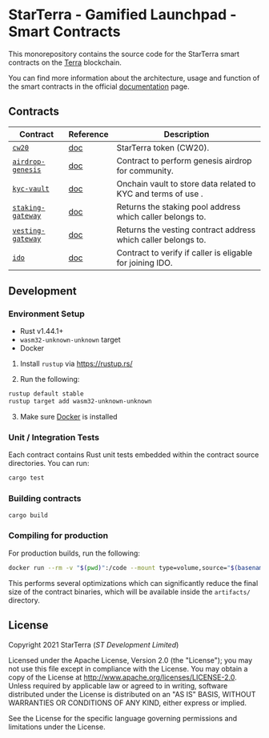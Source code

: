 # StarTerra - Gamified Launchpad - Smart Contracts

This monorepository contains the source code for the StarTerra smart contracts on the [Terra](https://terra.money) blockchain.

You can find more information about the architecture, usage and function of the smart contracts in the official [documentation](https://docs.starterra.io/) page.

## Contracts

| Contract                       | Reference | Description | 
|--------------------------------| --------- | ------------|
| [`cw20`](./contracts/cw20)            | [doc](https://docs.starterra.io/technology/smart-contracts/token-contract) | StarTerra token (CW20). |
| [`airdrop-genesis`](./contracts/airdrop-genesis) | [doc](https://docs.starterra.io/technology/smart-contracts/airdrop-genesis) | Contract to perform genesis airdrop for community.         |
| [`kyc-vault`](./contracts/kyc-vault)       | [doc](https://docs.starterra.io/technology/smart-contracts/kyc-vault) | Onchain vault to store data related to KYC and terms of use . |
| [`staking-gateway`](./contracts/staking-gateway) | [doc](https://docs.starterra.io/technology/smart-contracts/staking-gateway)  | Returns the staking pool address which caller belongs to. |
| [`vesting-gateway`](./contracts/vesting-gateway) | [doc](https://docs.starterra.io/technology/smart-contracts/vesting-gateway) | Returns the vesting contract address which caller belongs to.|
| [`ido`](./contracts/ido)             | [doc](https://docs.starterra.io/technology/smart-contracts/ido)  | Contract to verify if caller is eligable for joining IDO. |

## Development

### Environment Setup

- Rust v1.44.1+
- `wasm32-unknown-unknown` target
- Docker

1. Install `rustup` via https://rustup.rs/

2. Run the following:

```sh
rustup default stable
rustup target add wasm32-unknown-unknown
```

3. Make sure [Docker](https://www.docker.com/) is installed

### Unit / Integration Tests

Each contract contains Rust unit tests embedded within the contract source directories. You can run:

```sh
cargo test
```

### Building contracts

```sh
cargo build
```

### Compiling for production

For production builds, run the following:

```sh
docker run --rm -v "$(pwd)":/code --mount type=volume,source="$(basename "$(pwd)")_cache",target=/code/target --mount type=volume,source=registry_cache,target=/usr/local/cargo/registry cosmwasm/rust-optimizer:0.11.3
```

This performs several optimizations which can significantly reduce the final size of the contract binaries, which will be available inside the `artifacts/` directory.

## License

Copyright 2021 StarTerra (_ST Development Limited_)

Licensed under the Apache License, Version 2.0 (the "License"); you may not use this file except in compliance with the
License. You may obtain a copy of the License at http://www.apache.org/licenses/LICENSE-2.0. Unless required by
applicable law or agreed to in writing, software distributed under the License is distributed on an "AS IS" BASIS,
WITHOUT WARRANTIES OR CONDITIONS OF ANY KIND, either express or implied.

See the License for the specific language governing permissions and limitations under the License.